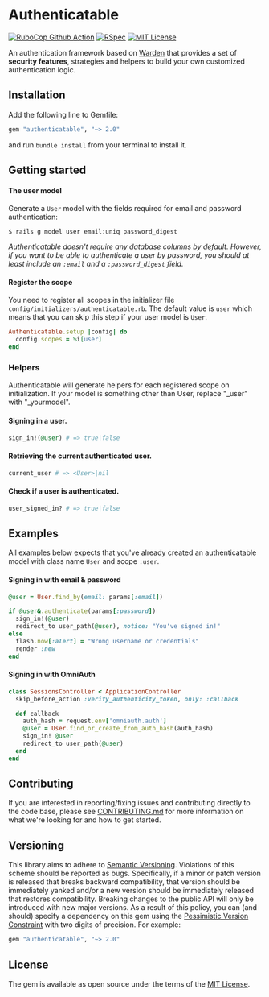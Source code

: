 Authenticatable 
==============
[![RuboCop Github Action](https://github.com/kiqr/authenticatable/actions/workflows/rubocop.yml/badge.svg)](https://github.com/kiqr/authenticatable/actions/workflows/rubocop.yml)
[![RSpec](https://github.com/kiqr/authenticatable/actions/workflows/rspec.yml/badge.svg)](https://github.com/kiqr/authenticatable/actions/workflows/rspec.yml)
[![MIT License](https://img.shields.io/badge/License-MIT-blue.svg)](LICENSE.md)

An authentication framework based on [Warden](https://github.com/wardencommunity/warden) that provides a set of **security features**, strategies and helpers to build your own customized authentication logic.

Installation
------------

Add the following line to Gemfile:

```ruby
gem "authenticatable", "~> 2.0"
```

and run `bundle install` from your terminal to install it.

Getting started
---------------

#### The user model
Generate a `User` model with the fields required for email and password authentication:
```console
$ rails g model user email:uniq password_digest
```

_Authenticatable doesn't require any database columns by default. However, if you want to be able to authenticate a user by password, you should at least include an `:email` and a `:password_digest` field._

#### Register the scope
You need to register all scopes in the initializer file `config/initializers/authenticatable.rb`. The default value is `user` which means that you can skip this step if your user model is `User`.
```ruby
Authenticatable.setup |config| do
  config.scopes = %i[user]
end
```

### Helpers

Authenticatable will generate helpers for each registered scope on initialization. If your model is something other than User, replace "_user" with "_yourmodel". 

#### Signing in a user.
```ruby
sign_in!(@user) # => true|false
```

#### Retrieving the current authenticated user.
```ruby
current_user # => <User>|nil
```

#### Check if a user is authenticated.
```ruby
user_signed_in? # => true|false
```

Examples
--------
All examples below expects that you've already created an authenticatable model with class name `User` and scope `:user`.

#### Signing in with email & password
```ruby
@user = User.find_by(email: params[:email])

if @user&.authenticate(params[:password])
  sign_in!(@user)
  redirect_to user_path(@user), notice: "You've signed in!"
else
  flash.now[:alert] = "Wrong username or credentials"
  render :new
end
```

#### Signing in with OmniAuth
```ruby
class SessionsController < ApplicationController
  skip_before_action :verify_authenticity_token, only: :callback

  def callback
    auth_hash = request.env['omniauth.auth']
    @user = User.find_or_create_from_auth_hash(auth_hash)
    sign_in! @user
    redirect_to user_path(@user)
  end
end
```

Contributing
------------
If you are interested in reporting/fixing issues and contributing directly to the code base, please see [CONTRIBUTING.md](CONTRIBUTING.md) for more information on what we're looking for and how to get started.

Versioning
----------
This library aims to adhere to [Semantic Versioning](http://semver.org/). Violations
of this scheme should be reported as bugs. Specifically, if a minor or patch
version is released that breaks backward compatibility, that version should be
immediately yanked and/or a new version should be immediately released that
restores compatibility. Breaking changes to the public API will only be
introduced with new major versions. As a result of this policy, you can (and
should) specify a dependency on this gem using the [Pessimistic Version
Constraint](http://guides.rubygems.org/patterns/#pessimistic-version-constraint) with two digits of precision. For example:

```ruby
gem "authenticatable", "~> 2.0"
```

License
-------
The gem is available as open source under the terms of the [MIT License](https://opensource.org/licenses/MIT).
